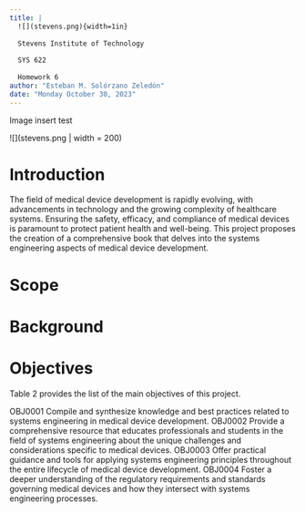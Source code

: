 ```yaml
---
title: |
  ![](stevens.png){width=1in}  
  
  Stevens Institute of Technology  
  
  SYS 622  
  
  Homework 6
author: "Esteban M. Solórzano Zeledón"
date: "Monday October 30, 2023"
---
```


Image insert test

![](stevens.png | width = 200)

# Introduction

The field of medical device development is rapidly evolving, with advancements in technology and the growing complexity of healthcare systems. Ensuring the safety, efficacy, and compliance of medical devices is paramount to protect patient health and well-being. This project proposes the creation of a comprehensive book that delves into the systems engineering aspects of medical device development.

# Scope

# Background

# Objectives

Table 2 provides the list of the main objectives of this project.

OBJ0001 Compile and synthesize knowledge and best practices related to systems engineering in medical device development. OBJ0002 Provide a comprehensive resource that educates professionals and students in the field of systems engineering about the unique challenges and considerations specific to medical devices. OBJ0003 Offer practical guidance and tools for applying systems engineering principles throughout the entire lifecycle of medical device development. OBJ0004 Foster a deeper understanding of the regulatory requirements and standards governing medical devices and how they intersect with systems engineering processes.
